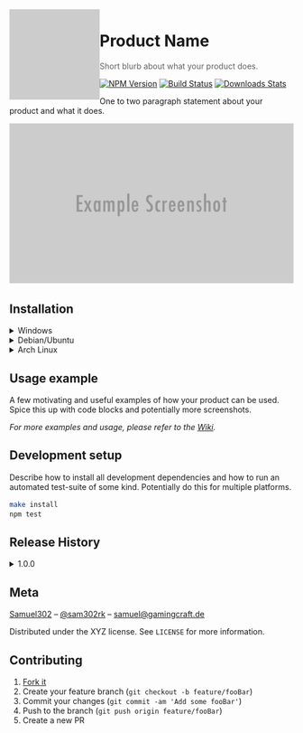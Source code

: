 <img align="left" src="meta/icon.png" width="160" alt="Wrye Bash Icon">

# Product Name
> Short blurb about what your product does.

[![NPM Version][npm-image]][npm-url]
[![Build Status][travis-image]][travis-url]
[![Downloads Stats][npm-downloads]][npm-url]

One to two paragraph statement about your product and what it does.

![](meta/header.png)

## Installation
<details>
<summary>Windows</summary>
</details>

<details>
<summary>Debian/Ubuntu</summary>
</details>

<details>
<summary>Arch Linux</summary>
</details>

## Usage example

A few motivating and useful examples of how your product can be used. Spice this up with code blocks and potentially more screenshots.

_For more examples and usage, please refer to the [Wiki][wiki]._

## Development setup

Describe how to install all development dependencies and how to run an automated test-suite of some kind. Potentially do this for multiple platforms.

```sh
make install
npm test
```

## Release History

<details>
<summary>1.0.0</summary>
<ul>
<li>Change</li>
</ul>
</details>

## Meta

[Samuel302](https://www.github.com/samuel-302) – [@sam302rk](https://instagram.com/sam302rk) – samuel@gamingcraft.de

Distributed under the XYZ license. See ``LICENSE`` for more information.

## Contributing

1. [Fork it](https://github.com/yourname/yourproject/fork)
2. Create your feature branch (`git checkout -b feature/fooBar`)
3. Commit your changes (`git commit -am 'Add some fooBar'`)
4. Push to the branch (`git push origin feature/fooBar`)
5. Create a new PR

<!-- Markdown link & img dfn's -->
[npm-image]: https://img.shields.io/npm/v/datadog-metrics.svg?style=flat-square
[npm-url]: https://npmjs.org/package/datadog-metrics
[npm-downloads]: https://img.shields.io/npm/dm/datadog-metrics.svg?style=flat-square
[travis-image]: https://img.shields.io/travis/dbader/node-datadog-metrics/master.svg?style=flat-square
[travis-url]: https://travis-ci.org/dbader/node-datadog-metrics
[wiki]: https://github.com/yourname/yourproject/wiki
